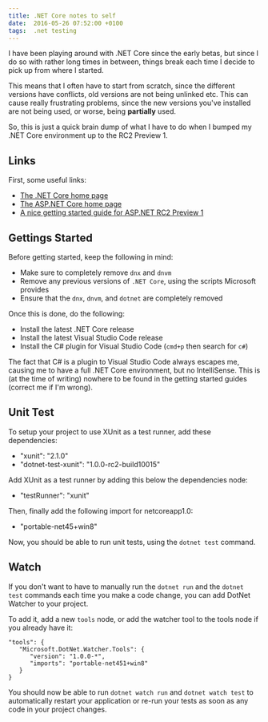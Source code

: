 ```yaml
---
title: .NET Core notes to self
date:  2016-05-26 07:52:00 +0100
tags:  .net testing
---
```


I have been playing around with .NET Core since the early betas, but since I do
so with rather long times in between, things break each time I decide to pick up
from where I started.

This means that I often have to start from scratch, since the different versions
have conflicts, old versions are not being unlinked etc. This can cause really
frustrating problems, since the new versions you've installed are not being used,
or worse, being **partially** used.

So, this is just a quick brain dump of what I have to do when I bumped my .NET
Core environment up to the RC2 Preview 1.


## Links

First, some useful links:

 * [The .NET Core home page](https://www.microsoft.com/net/core)
 * [The ASP.NET Core home page](https://www.asp.net/core)
 * [A nice getting started guide for ASP.NET RC2 Preview 1](https://docs.asp.net/en/1.0.0-rc2/getting-started.html)


## Gettings Started

Before getting started, keep the following in mind:

 * Make sure to completely remove `dnx` and `dnvm`
 * Remove any previous versions of `.NET Core`, using the scripts Microsoft provides
 * Ensure that the `dnx`, `dnvm`, and `dotnet` are completely removed

Once this is done, do the following:

 * Install the latest .NET Core release
 * Install the latest Visual Studio Code release
 * Install the C# plugin for Visual Studio Code (`cmd+p` then search for `c#`)

The fact that C# is a plugin to Visual Studio Code always escapes me, causing me
to have a full .NET Core environment, but no IntelliSense. This is (at the time
of writing) nowhere to be found in the getting started guides (correct me if I'm
wrong).


## Unit Test

To setup your project to use XUnit as a test runner, add these dependencies:

 * "xunit": "2.1.0"
 * "dotnet-test-xunit": "1.0.0-rc2-build10015"

Add XUnit as a test runner by adding this below the dependencies node:

 * "testRunner": "xunit"

Then, finally add the following import for netcoreapp1.0:

 * "portable-net45+win8"

Now, you should be able to run unit tests, using the `dotnet test` command.


## Watch

If you don't want to have to manually run the `dotnet run` and the `dotnet test`
commands each time you make a code change, you can add DotNet Watcher to your project.

To add it, add a new `tools` node, or add the watcher tool to the tools node if
you already have it:

```
"tools": {
   "Microsoft.DotNet.Watcher.Tools": {
      "version": "1.0.0-*",
      "imports": "portable-net451+win8"
   }
}
```

You should now be able to run `dotnet watch run` and `dotnet watch test` to
automatically restart your application or re-run your tests as soon as any code
in your project changes.